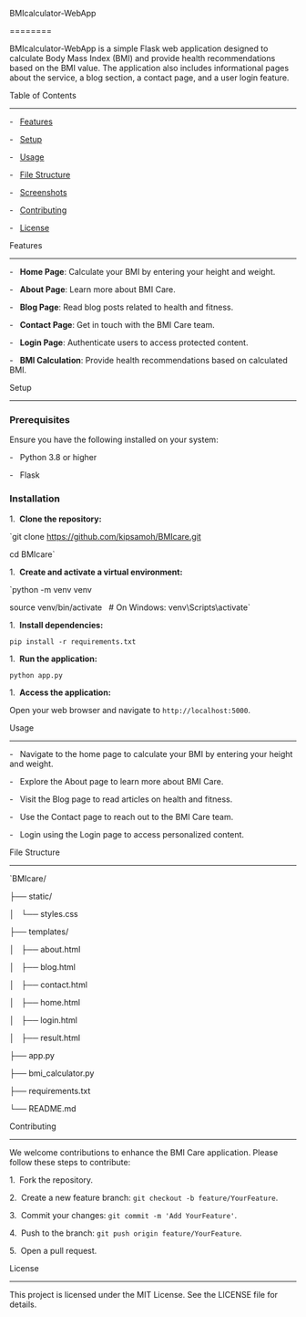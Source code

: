 BMIcalculator-WebApp

========

BMIcalculator-WebApp is a simple Flask web application designed to calculate Body Mass Index (BMI) and provide health recommendations based on the BMI value. The application also includes informational pages about the service, a blog section, a contact page, and a user login feature.

Table of Contents

-----------------

-   [Features](#features)

-   [Setup](#setup)

-   [Usage](#usage)

-   [File Structure](#file-structure)

-   [Screenshots](#screenshots)

-   [Contributing](#contributing)

-   [License](#license)

Features

--------

-   **Home Page**: Calculate your BMI by entering your height and weight.

-   **About Page**: Learn more about BMI Care.

-   **Blog Page**: Read blog posts related to health and fitness.

-   **Contact Page**: Get in touch with the BMI Care team.

-   **Login Page**: Authenticate users to access protected content.

-   **BMI Calculation**: Provide health recommendations based on calculated BMI.

Setup

-----

### Prerequisites

Ensure you have the following installed on your system:

-   Python 3.8 or higher

-   Flask

### Installation

1\.  **Clone the repository:**

`git clone https://github.com/kipsamoh/BMIcare.git

cd BMIcare`

1\.  **Create and activate a virtual environment:**

`python -m venv venv

source venv/bin/activate   # On Windows: venv\Scripts\activate`

1\.  **Install dependencies:**

`pip install -r requirements.txt`

1\.  **Run the application:**

`python app.py`

1\.  **Access the application:**

Open your web browser and navigate to `http://localhost:5000`.

Usage

-----

-   Navigate to the home page to calculate your BMI by entering your height and weight.

-   Explore the About page to learn more about BMI Care.

-   Visit the Blog page to read articles on health and fitness.

-   Use the Contact page to reach out to the BMI Care team.

-   Login using the Login page to access personalized content.

File Structure

--------------

`BMIcare/

├── static/

│   └── styles.css

├── templates/

│   ├── about.html

│   ├── blog.html

│   ├── contact.html

│   ├── home.html

│   ├── login.html

│   ├── result.html

├── app.py                

├── bmi_calculator.py    

├── requirements.txt       

└── README.md

Contributing

------------

We welcome contributions to enhance the BMI Care application. Please follow these steps to contribute:

1\.  Fork the repository.

2\.  Create a new feature branch: `git checkout -b feature/YourFeature`.

3\.  Commit your changes: `git commit -m 'Add YourFeature'`.

4\.  Push to the branch: `git push origin feature/YourFeature`.

5\.  Open a pull request.

License

-------

This project is licensed under the MIT License. See the LICENSE file for details.

